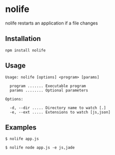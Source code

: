 # nolife

nolife restarts an application if a file changes

## Installation

`npm install nolife`
    
## Usage

```
Usage: nolife [options] <program> [params]

  program ....... Executable program
  params ........ Optional parameters

Options:

  -d, --dir ..... Directory name to watch [.]
  -e, --ext ..... Extensions to watch [js,json]
```

## Examples

```
$ nolife app.js

$ nolife node app.js -e js,jade